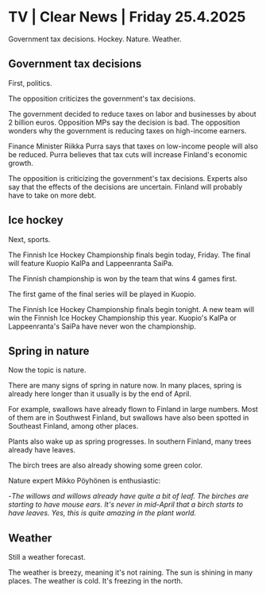 # TV \| Clear News \| Friday 25.4.2025

Government tax decisions. Hockey. Nature. Weather.

## Government tax decisions

First, politics.

The opposition criticizes the government's tax decisions.

The government decided to reduce taxes on labor and businesses by about 2 billion euros. Opposition MPs say the decision is bad. The opposition wonders why the government is reducing taxes on high-income earners.

Finance Minister Riikka Purra says that taxes on low-income people will also be reduced. Purra believes that tax cuts will increase Finland's economic growth.

The opposition is criticizing the government's tax decisions. Experts also say that the effects of the decisions are uncertain. Finland will probably have to take on more debt.

## Ice hockey

Next, sports.

The Finnish Ice Hockey Championship finals begin today, Friday. The final will feature Kuopio KalPa and Lappeenranta SaiPa.

The Finnish championship is won by the team that wins 4 games first.

The first game of the final series will be played in Kuopio.

The Finnish Ice Hockey Championship finals begin tonight. A new team will win the Finnish Ice Hockey Championship this year. Kuopio's KalPa or Lappeenranta's SaiPa have never won the championship.

## Spring in nature

Now the topic is nature.

There are many signs of spring in nature now. In many places, spring is already here longer than it usually is by the end of April.

For example, swallows have already flown to Finland in large numbers. Most of them are in Southwest Finland, but swallows have also been spotted in Southeast Finland, among other places.

Plants also wake up as spring progresses. In southern Finland, many trees already have leaves.

The birch trees are also already showing some green color.

Nature expert Mikko Pöyhönen is enthusiastic:

\-*The willows and willows already have quite a bit of leaf. The birches are starting to have mouse ears. It's never in mid-April that a birch starts to have leaves. Yes, this is quite amazing in the plant world.*

## Weather

Still a weather forecast.

The weather is breezy, meaning it's not raining. The sun is shining in many places. The weather is cold. It's freezing in the north.
